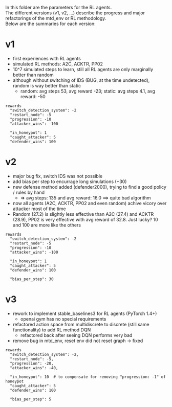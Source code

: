 In this folder are the parameters for the RL agents. <br>
The different versions (v1, v2, ...) describe the progress and major refactorings of the mtd_env or RL methodology. <br>
Below are the summaries for each version: <p>

# v1
- first experiences with RL agents
- simulated RL methods: A2C, ACKTR, PP02
- 10^7 simulated steps to learn, still all RL agents are only marginally better than random
- although without switching of IDS (BUG, at the time undetected), random is way better than static
  - random: avg steps 53, avg reward -23; static: avg steps 4.1, avg reward: -50
```
rewards
  "switch_detection_system": -2
  "restart_node": -5
  "progression": -10
  "attacker_wins": -100

  "in_honeypot": 1
  "caught_attacker": 5
  "defender_wins": 100
```

# v2
- major bug fix, switch IDS was not possible
- add bias per step to encurrage long simulations (+30)
- new defense method added (defender2000), trying to find a good policy / rules by hand 
  - => avg steps: 135 and avg reward: 16.0 ==> quite bad algorithm
- now all agents (A2C, ACKTR, PP02 and even random) achive vicory over attacker most of the time
- Random (27.2) is slightly less effective than A2C (27.4) and ACKTR (28.9), PP02 is very effective with avg reward of 
    32.8. Just lucky? 10 and 100 are more like the others
```
rewards
  "switch_detection_system": -2
  "restart_node": -5
  "progression": -10
  "attacker_wins": -100

  "in_honeypot": 1
  "caught_attacker": 5
  "defender_wins": 100

  "bias_per_step": 30
```

# v3
- rework to implement stable_baselines3 for RL agents (PyTorch 1.4+)
  - openai gym has no special requirements
- refactored action space from multidiscrete to discrete (still same functionality) to add RL method DQN
  - refactored back after seeing DQN performs very bad
- remove bug in mtd_env, reset env did not reset graph -> fixed
```
rewards
  "switch_detection_system": -2,
  "restart_node": -5,
  "progression": -20,
  "attacker_wins": -40,

  "in_honeypot": 10  # to compensate for removing "progression: -1" of honeypot
  "caught_attacker": 5
  "defender_wins": 100

  "bias_per_step": 5
```